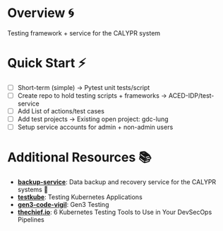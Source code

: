 # Overview 🌀

Testing framework + service for the CALYPR system

# Quick Start ⚡️

- [ ] Short-term (simple) → Pytest unit tests/script
- [ ] Create repo to hold testing scripts + frameworks → ACED-IDP/test-service
- [ ] Add List of actions/test cases
- [ ] Add test projects → Existing open project: gdc-lung
- [ ] Setup service accounts for admin + non-admin users

# Additional Resources 📚

- [**backup-service**](https://github.com/ACED-IDP/backup-service): Data backup and recovery service for the CALYPR systems 🔄
- [**testkube**](https://testkube.io/learn/how-to-test-applications-in-kubernetes): Testing Kubernetes Applications
- [**gen3-code-vigil**](https://github.com/uc-cdis/gen3-code-vigil): Gen3 Testing 
- [**thechief.io**](https://thechief.io/c/editorial/6-kubernetes-testing-tools-use-your-devsecops-pipelines/): 6 Kubernetes Testing Tools to Use in Your DevSecOps Pipelines
